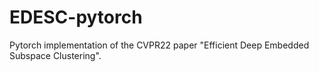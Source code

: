 # EDESC-pytorch
Pytorch implementation of the CVPR22 paper "Efficient Deep Embedded Subspace Clustering".
